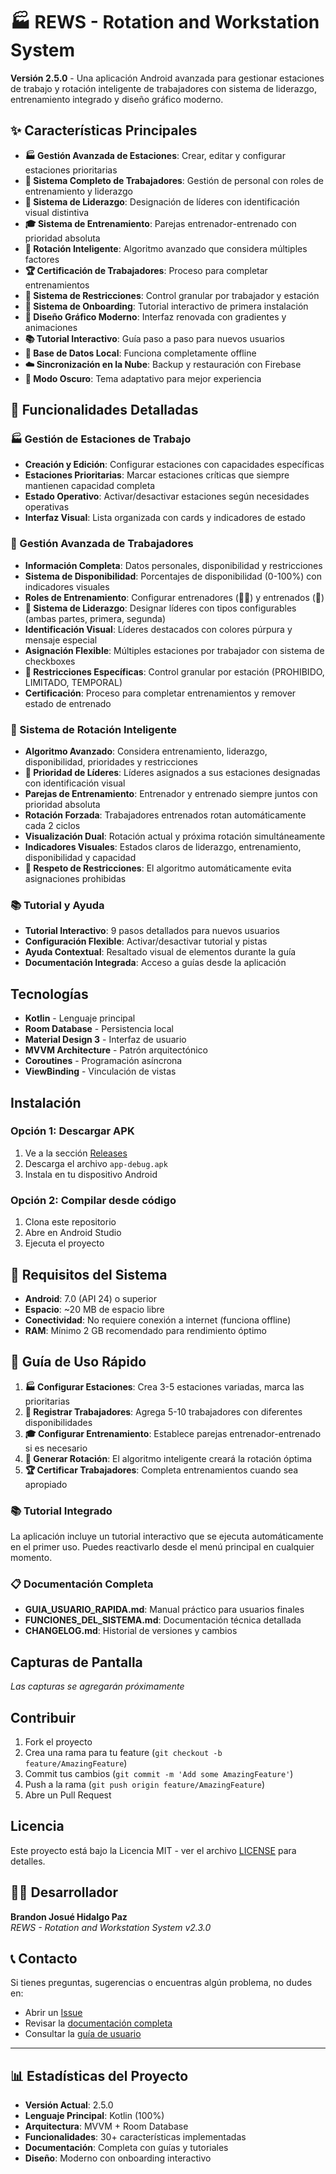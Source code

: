 # 🏭 REWS - Rotation and Workstation System

**Versión 2.5.0** - Una aplicación Android avanzada para gestionar estaciones de trabajo y rotación inteligente de trabajadores con sistema de liderazgo, entrenamiento integrado y diseño gráfico moderno.

## ✨ Características Principales

- **🏭 Gestión Avanzada de Estaciones**: Crear, editar y configurar estaciones prioritarias
- **👥 Sistema Completo de Trabajadores**: Gestión de personal con roles de entrenamiento y liderazgo
- **👑 Sistema de Liderazgo**: Designación de líderes con identificación visual distintiva
- **🎓 Sistema de Entrenamiento**: Parejas entrenador-entrenado con prioridad absoluta
- **🔄 Rotación Inteligente**: Algoritmo avanzado que considera múltiples factores
- **🏆 Certificación de Trabajadores**: Proceso para completar entrenamientos
- **🚫 Sistema de Restricciones**: Control granular por trabajador y estación
- **🎯 Sistema de Onboarding**: Tutorial interactivo de primera instalación
- **🎨 Diseño Gráfico Moderno**: Interfaz renovada con gradientes y animaciones
- **📚 Tutorial Interactivo**: Guía paso a paso para nuevos usuarios
- **💾 Base de Datos Local**: Funciona completamente offline
- **☁️ Sincronización en la Nube**: Backup y restauración con Firebase
- **🌙 Modo Oscuro**: Tema adaptativo para mejor experiencia

## 🚀 Funcionalidades Detalladas

### 🏭 Gestión de Estaciones de Trabajo
- **Creación y Edición**: Configurar estaciones con capacidades específicas
- **Estaciones Prioritarias**: Marcar estaciones críticas que siempre mantienen capacidad completa
- **Estado Operativo**: Activar/desactivar estaciones según necesidades operativas
- **Interfaz Visual**: Lista organizada con cards y indicadores de estado

### 👥 Gestión Avanzada de Trabajadores
- **Información Completa**: Datos personales, disponibilidad y restricciones
- **Sistema de Disponibilidad**: Porcentajes de disponibilidad (0-100%) con indicadores visuales
- **Roles de Entrenamiento**: Configurar entrenadores (👨‍🏫) y entrenados (🎯)
- **👑 Sistema de Liderazgo**: Designar líderes con tipos configurables (ambas partes, primera, segunda)
- **Identificación Visual**: Líderes destacados con colores púrpura y mensaje especial
- **Asignación Flexible**: Múltiples estaciones por trabajador con sistema de checkboxes
- **🚫 Restricciones Específicas**: Control granular por estación (PROHIBIDO, LIMITADO, TEMPORAL)
- **Certificación**: Proceso para completar entrenamientos y remover estado de entrenado

### 🔄 Sistema de Rotación Inteligente
- **Algoritmo Avanzado**: Considera entrenamiento, liderazgo, disponibilidad, prioridades y restricciones
- **👑 Prioridad de Líderes**: Líderes asignados a sus estaciones designadas con identificación visual
- **Parejas de Entrenamiento**: Entrenador y entrenado siempre juntos con prioridad absoluta
- **Rotación Forzada**: Trabajadores entrenados rotan automáticamente cada 2 ciclos
- **Visualización Dual**: Rotación actual y próxima rotación simultáneamente
- **Indicadores Visuales**: Estados claros de liderazgo, entrenamiento, disponibilidad y capacidad
- **🚫 Respeto de Restricciones**: El algoritmo automáticamente evita asignaciones prohibidas

### 📚 Tutorial y Ayuda
- **Tutorial Interactivo**: 9 pasos detallados para nuevos usuarios
- **Configuración Flexible**: Activar/desactivar tutorial y pistas
- **Ayuda Contextual**: Resaltado visual de elementos durante la guía
- **Documentación Integrada**: Acceso a guías desde la aplicación

## Tecnologías

- **Kotlin** - Lenguaje principal
- **Room Database** - Persistencia local
- **Material Design 3** - Interfaz de usuario
- **MVVM Architecture** - Patrón arquitectónico
- **Coroutines** - Programación asíncrona
- **ViewBinding** - Vinculación de vistas

## Instalación

### Opción 1: Descargar APK
1. Ve a la sección [Releases](../../releases)
2. Descarga el archivo `app-debug.apk`
3. Instala en tu dispositivo Android

### Opción 2: Compilar desde código
1. Clona este repositorio
2. Abre en Android Studio
3. Ejecuta el proyecto

## 📱 Requisitos del Sistema

- **Android**: 7.0 (API 24) o superior
- **Espacio**: ~20 MB de espacio libre
- **Conectividad**: No requiere conexión a internet (funciona offline)
- **RAM**: Mínimo 2 GB recomendado para rendimiento óptimo

## 📖 Guía de Uso Rápido

1. **🏭 Configurar Estaciones**: Crea 3-5 estaciones variadas, marca las prioritarias
2. **👥 Registrar Trabajadores**: Agrega 5-10 trabajadores con diferentes disponibilidades
3. **🎓 Configurar Entrenamiento**: Establece parejas entrenador-entrenado si es necesario
4. **🔄 Generar Rotación**: El algoritmo inteligente creará la rotación óptima
5. **🏆 Certificar Trabajadores**: Completa entrenamientos cuando sea apropiado

### 📚 Tutorial Integrado
La aplicación incluye un tutorial interactivo que se ejecuta automáticamente en el primer uso. Puedes reactivarlo desde el menú principal en cualquier momento.

### 📋 Documentación Completa
- **GUIA_USUARIO_RAPIDA.md**: Manual práctico para usuarios finales
- **FUNCIONES_DEL_SISTEMA.md**: Documentación técnica detallada
- **CHANGELOG.md**: Historial de versiones y cambios

## Capturas de Pantalla

*Las capturas se agregarán próximamente*

## Contribuir

1. Fork el proyecto
2. Crea una rama para tu feature (`git checkout -b feature/AmazingFeature`)
3. Commit tus cambios (`git commit -m 'Add some AmazingFeature'`)
4. Push a la rama (`git push origin feature/AmazingFeature`)
5. Abre un Pull Request

## Licencia

Este proyecto está bajo la Licencia MIT - ver el archivo [LICENSE](LICENSE) para detalles.

## 👨‍💻 Desarrollador

**Brandon Josué Hidalgo Paz**  
*REWS - Rotation and Workstation System v2.3.0*

## 📞 Contacto

Si tienes preguntas, sugerencias o encuentras algún problema, no dudes en:
- Abrir un [Issue](../../issues)
- Revisar la [documentación completa](FUNCIONES_DEL_SISTEMA.md)
- Consultar la [guía de usuario](GUIA_USUARIO_RAPIDA.md)

---

## 📊 Estadísticas del Proyecto

- **Versión Actual**: 2.5.0
- **Lenguaje Principal**: Kotlin (100%)
- **Arquitectura**: MVVM + Room Database
- **Funcionalidades**: 30+ características implementadas
- **Documentación**: Completa con guías y tutoriales
- **Diseño**: Moderno con onboarding interactivo